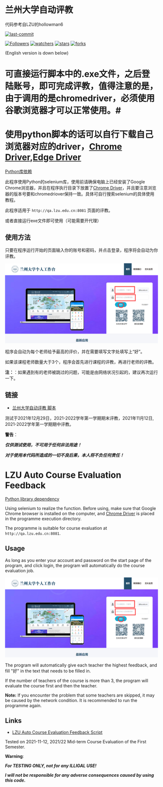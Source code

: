 # 兰州大学自动评教
代码参考自LZU的hollowman6

[![last-commit](https://img.shields.io/github/last-commit/HollowMan6/LZU-Auto-Course-Evaluation-Feedback)](../../graphs/commit-activity)

[![Followers](https://img.shields.io/github/followers/Season111?style=social)](https://github.com/Season111?tab=followers)
[![watchers](https://img.shields.io/github/watchers/Season111/LZU_Automatic_evaluation?style=social)](../../watchers)
[![stars](https://img.shields.io/github/stars/Season111/LZU_Automatic_evaluation?style=social)](../../stargazers)
[![forks](https://img.shields.io/github/forks/Season111/LZU_Automatic_evaluation?style=social)](../../network/members)

(English version is down below)

# 可直接运行脚本中的.exe文件，之后登陆账号，即可完成评教，值得注意的是，由于调用的是chromedriver，必须使用谷歌浏览器才可以正常使用。#
# 使用python脚本的话可以自行下载自己浏览器对应的driver，[Chrome Driver](https://chromedriver.chromium.org),[Edge Driver](https://developer.microsoft.com/en-us/microsoft-edge/tools/webdriver/) #

[Python库依赖](../../network/dependencies)


此程序使用Python的selenium库，使用前请确保电脑上已经安装了Google Chrome浏览器，并且在程序执行目录下放置了[Chrome Driver](https://chromedriver.chromium.org)，并且要注意浏览器的版本号要和chromedriover保持一致。具体可自行搜索selenium的具体使用教程。

此程序适用于 `http://qa.lzu.edu.cn:8081` 页面的评教。

或者直接运行exe文件即可使用（可能需要开代理）

## 使用方法

只要在程序运行开始的页面输入你的账号和密码，并点击登录，程序将会自动为你评教。

![](login.png)

程序会自动为每个老师给予最高的评价，并在需要填写文字处填写上“好”。

如果该课程老师数量大于3个，程序会首先进行课程的评教，再进行老师的评教。

**注：**：如果遇到有的老师被跳过的问题，可能是由网络状况引起的，建议再次运行一下。

## 链接

* [兰州大学自动评教 脚本](LZU-Auto-Course-Evaluation-Feedback.py)

测试于2021年12月29日，2021-2022学年第一学期期末评教，2021年11月12日, 2021-2022学年第一学期期中评教。


**警告**：

***仅供测试使用，不可用于任何非法用途！***

***对于使用本代码所造成的一切不良后果，本人将不负任何责任！***

# LZU Auto Course Evaluation Feedback

[Python library dependency](../../network/dependencies)

Using selenium to realize the function. Before using, make sure that Google Chrome browser is installed on the computer, and [Chrome Driver](https://chromedriver.chromium.org) is placed in the programme execution directory.

The programme is suitable for course evaluation at `http://qa.lzu.edu.cn:8081`.

## Usage

As long as you enter your account and password on the start page of the program, and click login, the program will automatically do the course evaluation job.

![](login.png)

The program will automatically give each teacher the highest feedback, and fill "好" in the text that needs to be filled in.

If the number of teachers of the course is more than 3, the program will evaluate the course first and then the teacher.

**Note:** If you encounter the problem that some teachers are skipped, it may be caused by the network condition. It is recommended to run the programme again.

## Links

* [LZU Auto Course Evaluation Feedback Script](LZU-Auto-Course-Evaluation-Feedback.py)

Tested on 2021-11-12, 2021/22 Mid-term Course Evaluation of the First Semester.

**Warning**:

***For TESTING ONLY, not for any ILLIGAL USE!***

***I will not be responsible for any adverse consequences caused by using this code.***
